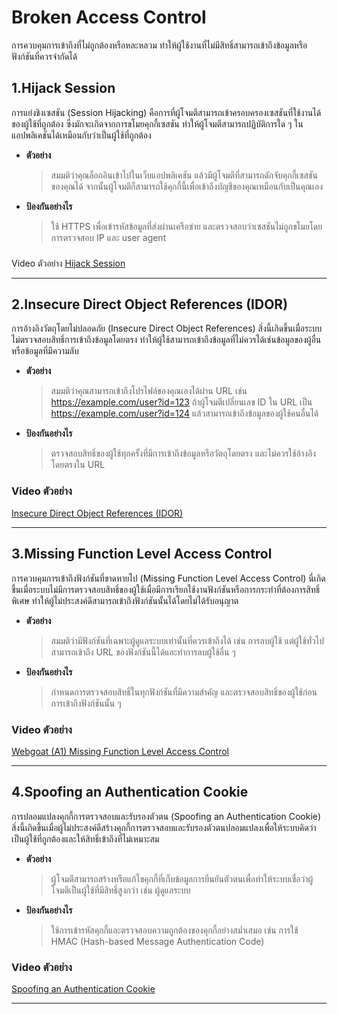 # Broken Access Control

การควบคุมการเข้าถึงที่ไม่ถูกต้องหรือหละหลวม ทำให้ผู้ใช้งานที่ไม่มีสิทธิ์สามารถเข้าถึงข้อมูลหรือฟังก์ชันที่ควรจำกัดได้

## 1.Hijack Session

การแย่งชิงเซสชัน (Session Hijacking) คือการที่ผู้โจมตีสามารถเข้าครอบครองเซสชันที่ใช้งานได้ของผู้ใช้ที่ถูกต้อง ซึ่งมักจะเกิดจากการขโมยคุกกี้เซสชัน ทำให้ผู้โจมตีสามารถปฏิบัติการใด ๆ ในแอปพลิเคชันได้เหมือนกับว่าเป็นผู้ใช้ที่ถูกต้อง

  - **ตัวอย่าง**
    > สมมติว่าคุณล็อกอินเข้าไปในเว็บแอปพลิเคชัน แล้วมีผู้โจมตีที่สามารถดักจับคุกกี้เซสชันของคุณได้ จากนั้นผู้โจมตีก็สามารถใช้คุกกี้นี้เพื่อเข้าถึงบัญชีของคุณเหมือนกับเป็นคุณเอง

  - **ป้องกันอย่างไร**
    > ใช้ HTTPS เพื่อเข้ารหัสข้อมูลที่ส่งผ่านเครือข่าย และตรวจสอบว่าเซสชันไม่ถูกขโมยโดยการตรวจสอบ IP และ user agent

  ### 
  
  Video ตัวอย่าง [Hijack Session](https://youtu.be/YO8rsCMVUyY)
  
___

## 2.Insecure Direct Object References (IDOR)

การอ้างอิงวัตถุโดยไม่ปลอดภัย (Insecure Direct Object References) สิ่งนี้เกิดขึ้นเมื่อระบบไม่ตรวจสอบสิทธิ์การเข้าถึงข้อมูลโดยตรง ทำให้ผู้ใช้สามารถเข้าถึงข้อมูลที่ไม่ควรได้เช่นข้อมูลของผู้อื่นหรือข้อมูลที่มีความลับ

  - **ตัวอย่าง**
    > สมมติว่าคุณสามารถเข้าถึงโปรไฟล์ของคุณเองได้ผ่าน URL เช่น https://example.com/user?id=123 ถ้าผู้โจมตีเปลี่ยนเลข ID ใน URL เป็น https://example.com/user?id=124 แล้วสามารถเข้าถึงข้อมูลของผู้ใช้คนอื่นได้

  - **ป้องกันอย่างไร**
    > ตรวจสอบสิทธิ์ของผู้ใช้ทุกครั้งที่มีการเข้าถึงข้อมูลหรือวัตถุโดยตรง และไม่ควรใช้อ้างอิงโดยตรงใน URL

  ### Video ตัวอย่าง 
  
  [Insecure Direct Object References (IDOR)](https://youtu.be/8fMFLqbd0-Y)
    
___

## 3.Missing Function Level Access Control

การควบคุมการเข้าถึงฟังก์ชันที่ขาดหายไป (Missing Function Level Access Control) นี่เกิดขึ้นเมื่อระบบไม่มีการตรวจสอบสิทธิ์ของผู้ใช้เมื่อมีการเรียกใช้งานฟังก์ชันหรือการกระทำที่ต้องการสิทธิ์พิเศษ ทำให้ผู้ไม่ประสงค์ดีสามารถเข้าถึงฟังก์ชันนั้นได้โดยไม่ได้รับอนุญาต

  - **ตัวอย่าง**
    >สมมติว่ามีฟังก์ชันที่เฉพาะผู้ดูแลระบบเท่านั้นที่ควรเข้าถึงได้ เช่น การลบผู้ใช้ แต่ผู้ใช้ทั่วไปสามารถเข้าถึง URL ของฟังก์ชันนี้ได้และทำการลบผู้ใช้อื่น ๆ
    
  - **ป้องกันอย่างไร**
    > กำหนดการตรวจสอบสิทธิ์ในทุกฟังก์ชันที่มีความสำคัญ และตรวจสอบสิทธิ์ของผู้ใช้ก่อนการเข้าถึงฟังก์ชันนั้น ๆ
    
  ### Video ตัวอย่าง 
  
  [Webgoat (A1) Missing Function Level Access Control](https://youtu.be/M583R6MWHXM)

___

## 4.Spoofing an Authentication Cookie

การปลอมแปลงคุกกี้การตรวจสอบและรับรองตัวตน (Spoofing an Authentication Cookie) สิ่งนี้เกิดขึ้นเมื่อผู้ไม่ประสงค์ดีสร้างคุกกี้การตรวจสอบและรับรองตัวตนปลอมแปลงเพื่อให้ระบบคิดว่าเป็นผู้ใช้ที่ถูกต้องและให้สิทธิ์เข้าถึงที่ไม่เหมาะสม

  - **ตัวอย่าง**
    > ผู้โจมตีสามารถสร้างหรือแก้ไขคุกกี้ที่เก็บข้อมูลการยืนยันตัวตนเพื่อทำให้ระบบเชื่อว่าผู้โจมตีเป็นผู้ใช้ที่มีสิทธิ์สูงกว่า เช่น ผู้ดูแลระบบ
    
  - **ป้องกันอย่างไร**
    > ใช้การเข้ารหัสคุกกี้และตรวจสอบความถูกต้องของคุกกี้อย่างสม่ำเสมอ เช่น การใช้ HMAC (Hash-based Message Authentication Code)
    
  ### Video ตัวอย่าง 
  
  [Spoofing an Authentication Cookie](https://youtu.be/8lGPuV0iBTI?si=WmIajDajJAMZg4q9)
    
___
